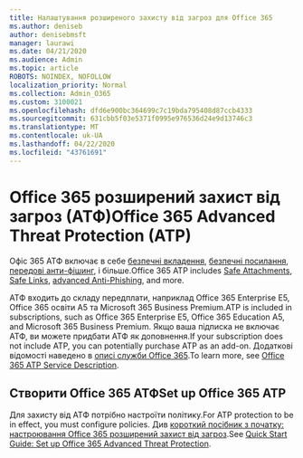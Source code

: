 ```yaml
---
title: Налаштування розширеного захисту від загроз для Office 365
ms.author: deniseb
author: denisebmsft
manager: laurawi
ms.date: 04/21/2020
ms.audience: Admin
ms.topic: article
ROBOTS: NOINDEX, NOFOLLOW
localization_priority: Normal
ms.collection: Admin_O365
ms.custom: 3100021
ms.openlocfilehash: dfd6e900bc364699c7c19bda795408d87ccb4333
ms.sourcegitcommit: 631cbb5f03e5371f0995e976536d24e9d13746c3
ms.translationtype: MT
ms.contentlocale: uk-UA
ms.lasthandoff: 04/22/2020
ms.locfileid: "43761691"
---
```

# <a name="office-365-advanced-threat-protection-atp"></a><span data-ttu-id="fb3f8-102">Office 365 розширений захист від загроз (АТФ)</span><span class="sxs-lookup"><span data-stu-id="fb3f8-102">Office 365 Advanced Threat Protection (ATP)</span></span>

<span data-ttu-id="fb3f8-103">Офіс 365 АТФ включає в себе [безпечні вкладення](https://docs.microsoft.com/office365/securitycompliance/atp-safe-attachments), [безпечні посилання](https://docs.microsoft.com/office365/securitycompliance/atp-safe-links), [передові анти-фішинг](https://docs.microsoft.com/office365/securitycompliance/atp-anti-phishing), і більше.</span><span class="sxs-lookup"><span data-stu-id="fb3f8-103">Office 365 ATP includes [Safe Attachments](https://docs.microsoft.com/office365/securitycompliance/atp-safe-attachments), [Safe Links](https://docs.microsoft.com/office365/securitycompliance/atp-safe-links), [advanced Anti-Phishing](https://docs.microsoft.com/office365/securitycompliance/atp-anti-phishing), and more.</span></span> 

<span data-ttu-id="fb3f8-104">АТФ входить до складу передплати, наприклад Office 365 Enterprise E5, Office 365 освіти A5 та Microsoft 365 Business Premium.</span><span class="sxs-lookup"><span data-stu-id="fb3f8-104">ATP is included in subscriptions, such as Office 365 Enterprise E5, Office 365 Education A5, and Microsoft 365 Business Premium.</span></span> <span data-ttu-id="fb3f8-105">Якщо ваша підписка не включає АТФ, ви можете придбати АТФ як доповнення.</span><span class="sxs-lookup"><span data-stu-id="fb3f8-105">If your subscription does not include ATP, you can potentially purchase ATP as an add-on.</span></span> <span data-ttu-id="fb3f8-106">Додаткові відомості наведено в [описі служби Office 365](https://docs.microsoft.com/office365/servicedescriptions/office-365-advanced-threat-protection-service-description).</span><span class="sxs-lookup"><span data-stu-id="fb3f8-106">To learn more, see [Office 365 ATP Service Description](https://docs.microsoft.com/office365/servicedescriptions/office-365-advanced-threat-protection-service-description).</span></span>

## <a name="set-up-office-365-atp"></a><span data-ttu-id="fb3f8-107">Створити Office 365 АТФ</span><span class="sxs-lookup"><span data-stu-id="fb3f8-107">Set up Office 365 ATP</span></span>

<span data-ttu-id="fb3f8-108">Для захисту від АТФ потрібно настроїти політику.</span><span class="sxs-lookup"><span data-stu-id="fb3f8-108">For ATP protection to be in effect, you must configure policies.</span></span> <span data-ttu-id="fb3f8-109">Див [короткий посібник з початку: настроювання Office 365 розширений захист від загроз](https://docs.microsoft.com/office365/securitycompliance/checklist-atp-setup).</span><span class="sxs-lookup"><span data-stu-id="fb3f8-109">See [Quick Start Guide: Set up Office 365 Advanced Threat Protection](https://docs.microsoft.com/office365/securitycompliance/checklist-atp-setup).</span></span>

